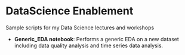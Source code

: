 # DataScience Enablement
Sample scripts for my Data Science lectures and workshops

- **Generic_EDA notebook**: Performs a generic EDA on a new dataset including data quality analysis and time series data analysis.


